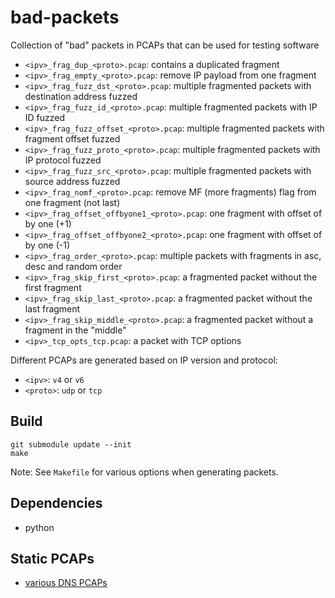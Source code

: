 # bad-packets
Collection of "bad" packets in PCAPs that can be used for testing software

- `<ipv>_frag_dup_<proto>.pcap`: contains a duplicated fragment
- `<ipv>_frag_empty_<proto>.pcap`: remove IP payload from one fragment
- `<ipv>_frag_fuzz_dst_<proto>.pcap`: multiple fragmented packets with destination address fuzzed
- `<ipv>_frag_fuzz_id_<proto>.pcap`: multiple fragmented packets with IP ID fuzzed
- `<ipv>_frag_fuzz_offset_<proto>.pcap`: multiple fragmented packets with fragment offset fuzzed
- `<ipv>_frag_fuzz_proto_<proto>.pcap`: multiple fragmented packets with IP protocol fuzzed
- `<ipv>_frag_fuzz_src_<proto>.pcap`: multiple fragmented packets with source address fuzzed
- `<ipv>_frag_nomf_<proto>.pcap`: remove MF (more fragments) flag from one fragment (not last)
- `<ipv>_frag_offset_offbyone1_<proto>.pcap`: one fragment with offset of by one (+1)
- `<ipv>_frag_offset_offbyone2_<proto>.pcap`: one fragment with offset of by one (-1)
- `<ipv>_frag_order_<proto>.pcap`: multiple packets with fragments in asc, desc and random order
- `<ipv>_frag_skip_first_<proto>.pcap`: a fragmented packet without the first fragment
- `<ipv>_frag_skip_last_<proto>.pcap`: a fragmented packet without the last fragment
- `<ipv>_frag_skip_middle_<proto>.pcap`: a fragmented packet without a fragment in the "middle"
- `<ipv>_tcp_opts_tcp.pcap`: a packet with TCP options

Different PCAPs are generated based on IP version and protocol:
- `<ipv>`: `v4` or `v6`
- `<proto>`: `udp` or `tcp`

## Build

```shell
git submodule update --init
make
```

Note: See `Makefile` for various options when generating packets.

## Dependencies

- python

## Static PCAPs

- [various DNS PCAPs](https://github.com/DNS-OARC/bad-packets/various-dns-pcaps)
